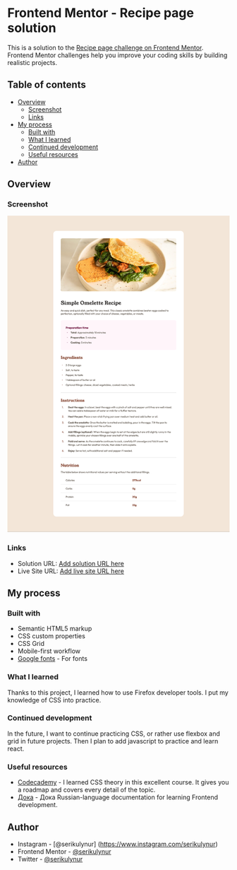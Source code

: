 # Frontend Mentor - Recipe page solution

This is a solution to the [Recipe page challenge on Frontend Mentor](https://www.frontendmentor.io/challenges/recipe-page-KiTsR8QQKm). Frontend Mentor challenges help you improve your coding skills by building realistic projects. 

## Table of contents

- [Overview](#overview)
  - [Screenshot](#screenshot)
  - [Links](#links)
- [My process](#my-process)
  - [Built with](#built-with)
  - [What I learned](#what-i-learned)
  - [Continued development](#continued-development)
  - [Useful resources](#useful-resources)
- [Author](#author)

## Overview

### Screenshot

![](./main-page-recipe.png)

### Links

- Solution URL: [Add solution URL here](https://your-solution-url.com)
- Live Site URL: [Add live site URL here](https://your-live-site-url.com)

## My process

### Built with

- Semantic HTML5 markup
- CSS custom properties
- CSS Grid
- Mobile-first workflow
- [Google fonts](https://fonts.google.com) - For fonts

### What I learned

Thanks to this project, I learned how to use Firefox developer tools. I put my knowledge of CSS into practice.

### Continued development

In the future, I want to continue practicing CSS, or rather use flexbox and grid in future projects. Then I plan to add javascript to practice and learn react.

### Useful resources

- [Codecademy](https://www.codecademy.com) - I learned CSS theory in this excellent course. It gives you a roadmap and covers every detail of the topic.
- [Дока](https://doka.guide) - Дока Russian-language documentation for learning Frontend development.

## Author
- Instagram - [@serikulynur] (https://www.instagram.com/serikulynur)
- Frontend Mentor - [@serikulynur](https://www.frontendmentor.io/profile/serikulynur)
- Twitter - [@serikulynur](https://www.twitter.com/serikulynur)
